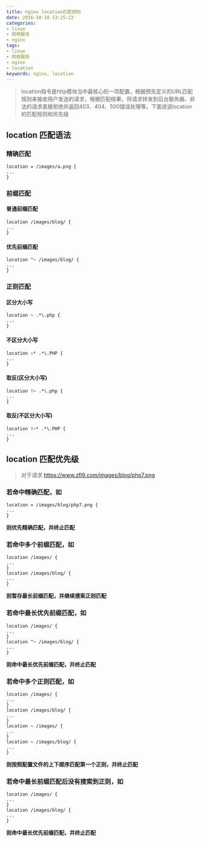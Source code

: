 ```yaml
---
title: nginx location匹配规则
date: 2016-10-18 13:25:22
categories:
- linux
- 网络服务
- nginx
tags:
- linux
- 网络服务
- nginx
- location
keywords: nginx, location
---
```

> location指令是http模块当中最核心的一项配置，根据预先定义的URL匹配规则来接收用户发送的请求，根据匹配结果，将请求转发到后台服务器、非法的请求直接拒绝并返回403、404、500错误处理等。下面说说location的匹配规则和优先级

<!-- more -->

## location 匹配语法
### 精确匹配
<pre><code class="language-nginx line-numbers">location = /images/a.png {
...
}
</code></pre>

### 前缀匹配
#### 普通前缀匹配
<pre><code class="language-nginx line-numbers">location /images/blog/ {
...
}
</code></pre>

#### 优先前缀匹配
<pre><code class="language-nginx line-numbers">location ^~ /images/blog/ {
...
}
</code></pre>

### 正则匹配
#### 区分大小写
<pre><code class="language-nginx line-numbers">location ~ .*\.php {
...
}
</code></pre>

#### 不区分大小写
<pre><code class="language-nginx line-numbers">location ~* .*\.PHP {
...
}
</code></pre>

#### 取反(区分大小写)
<pre><code class="language-nginx line-numbers">location !~ .*\.php {
...
}
</code></pre>

#### 取反(不区分大小写)
<pre><code class="language-nginx line-numbers">location !~* .*\.PHP {
...
}
</code></pre>

## location 匹配优先级
> 对于请求 https://www.zfl9.com/images/blog/php7.png

### 若命中精确匹配，如
<pre><code class="language-nginx line-numbers">location = /images/blog/php7.png {
...
}
</code></pre>

**则优先精确匹配，并终止匹配**

### 若命中多个前缀匹配，如
<pre><code class="language-nginx line-numbers">location /images/ {
...
}
location /images/blog/ {
...
}
</code></pre>

**则暂存最长前缀匹配，并继续搜索正则匹配**

### 若命中最长优先前缀匹配，如
<pre><code class="language-nginx line-numbers">location /images/ {
...
}
location ^~ /images/blog/ {
...
}
</code></pre>

**则命中最长优先前缀匹配，并终止匹配**

### 若命中多个正则匹配，如
<pre><code class="language-nginx line-numbers">location /images/ {
...
}
location /images/blog/ {
...
}
location ~ /images/ {
...
}
location ~ /images/blog/ {
...
}
</code></pre>

**则按照配置文件的上下顺序匹配第一个正则，并终止匹配**

### 若命中最长前缀匹配后没有搜索到正则，如
<pre><code class="language-nginx line-numbers">location /images/ {
...
}
location /images/blog/ {
...
}
</code></pre>

**则命中最长优先前缀匹配，并终止匹配**
